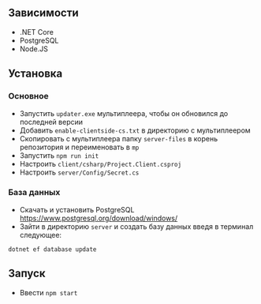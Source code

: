 ## Зависимости

- .NET Core
- PostgreSQL
- Node.JS

## Установка

### Основное

- Запустить `updater.exe` мультиплеера, чтобы он обновился до последней версии
- Добавить `enable-clientside-cs.txt` в директорию с мультиплеером
- Скопировать с мультиплеера папку `server-files` в корень репозитория и переименовать в `mp`
- Запустить `npm run init`
- Настроить `client/csharp/Project.Client.csproj`
- Настроить `server/Config/Secret.cs`

### База данных

- Скачать и установить PostgreSQL https://www.postgresql.org/download/windows/
- Зайти в директорию `server` и создать базу данных введя в терминал следующее:

```batch
dotnet ef database update
```

## Запуск

- Ввести `npm start`
